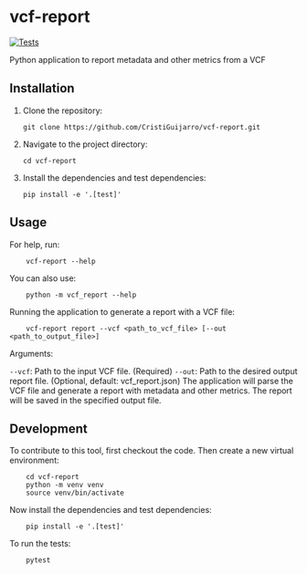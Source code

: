 # vcf-report

[![Tests](https://github.com/CristiGuijarro/vcf-report/workflows/Test/badge.svg)](https://github.com/CristiGuijarro/vcf-report/actions?query=workflow%3ATest)

Python application to report metadata and other metrics from a VCF

## Installation

1. Clone the repository:

   ```shell
   git clone https://github.com/CristiGuijarro/vcf-report.git
   ```

2. Navigate to the project directory:

    ```shell
    cd vcf-report
    ```

3. Install the dependencies and test dependencies:

    ```shell
    pip install -e '.[test]'
    ```

## Usage

For help, run:

```shell
    vcf-report --help
```

You can also use:

```shell
    python -m vcf_report --help
```

Running the application to generate a report with a VCF file:

```shell
    vcf-report report --vcf <path_to_vcf_file> [--out <path_to_output_file>]
```

Arguments:

`--vcf`: Path to the input VCF file. (Required)
`--out`: Path to the desired output report file. (Optional, default: vcf_report.json)
The application will parse the VCF file and generate a report with metadata and other metrics. The report will be saved in the specified output file.

## Development

To contribute to this tool, first checkout the code. Then create a new virtual environment:

```shell
    cd vcf-report
    python -m venv venv
    source venv/bin/activate
```

Now install the dependencies and test dependencies:

```shell
    pip install -e '.[test]'
```

To run the tests:

```shell
    pytest
```

